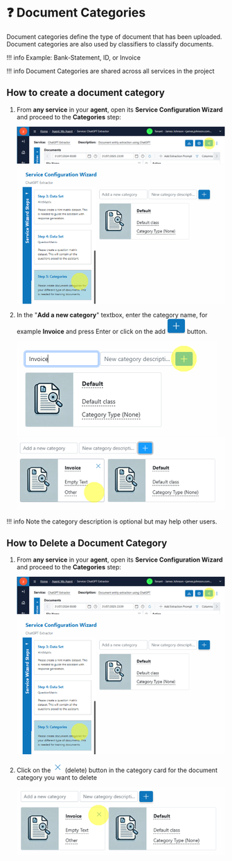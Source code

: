# ❓ Document Categories

Document categories define the type of document that has been uploaded. Document categories are also used by classifiers to classify documents.

!!! info
    Example: Bank-Statement, ID, or Invoice

!!! info
    Document Categories are shared across all services in the project

## How to create a document category

1.  From **any service** in your **agent**, open its **Service Configuration Wizard** and proceed to the **Categories** step:

    ![](../assets/image%20%281%29%20%281%29%20%281%29%20%281%29%20%281%29%20%281%29.png)
    ![](../assets/image%20%282%29%20%281%29%20%281%29%20%281%29%20%281%29%20%281%29.png)

2.  In the "**Add a new category**" textbox, enter the category name, for example **Invoice** and press Enter or click on the add ![](../assets/image%20%284%29%20%281%29%20%281%29%20%281%29%20%281%29.png) button.

    ![](../assets/image%20%286%29%20%281%29%20%281%29%20%281%29%20%281%29.png)
    ![](../assets/image%20%288%29%20%281%29%20%281%29%20%281%29%20%281%29.png)

!!! info
    Note the category description is optional but may help other users.

## How to Delete a Document Category

1.  From **any service** in your **agent**, open its **Service Configuration Wizard** and proceed to the **Categories** step:

    ![](../assets/image%20%281%29%20%281%29%20%281%29%20%281%29%20%281%29%20%281%29.png)
    ![](../assets/image%20%282%29%20%281%29%20%281%29%20%281%29%20%281%29%20%281%29.png)

2.  Click on the ![](../assets/image%20%289%29%20%281%29%20%281%29%20%281%29%20%281%29.png) (delete) button in the category card for the document category you want to delete

    ![](../assets/image%20%2810%29%20%281%29%20%281%29%20%281%29%20%281%29.png)
    
